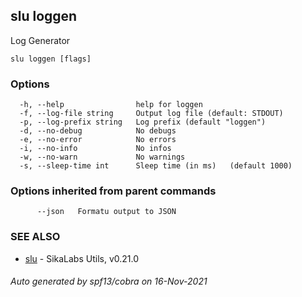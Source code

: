 ## slu loggen

Log Generator

```
slu loggen [flags]
```

### Options

```
  -h, --help                help for loggen
  -f, --log-file string     Output log file (default: STDOUT)
  -p, --log-prefix string   Log prefix (default "loggen")
  -d, --no-debug            No debugs
  -e, --no-error            No errors
  -i, --no-info             No infos
  -w, --no-warn             No warnings
  -s, --sleep-time int      Sleep time (in ms)	 (default 1000)
```

### Options inherited from parent commands

```
      --json   Formatu output to JSON
```

### SEE ALSO

* [slu](slu.md)	 - SikaLabs Utils, v0.21.0

###### Auto generated by spf13/cobra on 16-Nov-2021
